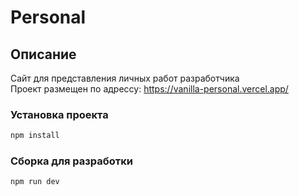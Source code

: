 # Personal

## Описание

Сайт для представления личных работ разработчика\
Проект размещен по адрессу: https://vanilla-personal.vercel.app/

### Установка проекта

```sh
npm install
```

### Сборка для разработки

```sh
npm run dev
```
